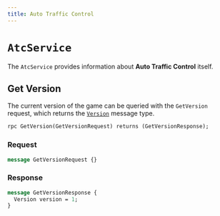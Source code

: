 ```yaml
---
title: Auto Traffic Control
---
```


# `AtcService`

The `AtcService` provides information about **Auto Traffic Control** itself.

## Get Version

The current version of the game can be queried with the `GetVersion` request,
which returns the [`Version`](/docs/api/types#version) message type.

```protobuf
rpc GetVersion(GetVersionRequest) returns (GetVersionResponse);
```

### Request

```protobuf
message GetVersionRequest {}
```

### Response

```protobuf
message GetVersionResponse {
  Version version = 1;
}
```
